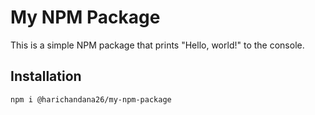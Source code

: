 # My NPM Package

This is a simple NPM package that prints "Hello, world!" to the console.

## Installation

```bash
npm i @harichandana26/my-npm-package
```

